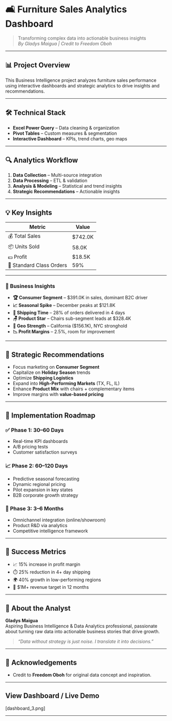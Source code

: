 # 🛋️ Furniture Sales Analytics Dashboard

> Transforming complex data into actionable business insights  
> _By Gladys Maigua | Credit to Freedom Oboh_

---

## 📊 Project Overview

This Business Intelligence project analyzes furniture sales performance using interactive dashboards and strategic analytics to drive insights and recommendations.

---

## 🛠️ Technical Stack

- **Excel Power Query** – Data cleaning & organization
- **Pivot Tables** – Custom measures & segmentation
- **Interactive Dashboard** – KPIs, trend charts, geo maps

---

## 🔍 Analytics Workflow

1. **Data Collection** – Multi-source integration  
2. **Data Processing** – ETL & validation  
3. **Analysis & Modeling** – Statistical and trend insights  
4. **Strategic Recommendations** – Actionable insights

---

## 💡 Key Insights

| Metric                    | Value        |
|--------------------------|--------------|
| 💰 Total Sales            | $742.0K      |
| 📦 Units Sold             | 58.0K        |
| 💵 Profit                 | $18.5K       |
| 🚚 Standard Class Orders  | 59%          |

---

### 🧠 Business Insights

- **🏆 Consumer Segment** – $391.0K in sales, dominant B2C driver
- **📈 Seasonal Spike** – December peaks at $121.8K
- **🚚 Shipping Time** – 28% of orders delivered in 4 days
- **🪑 Product Star** – Chairs sub-segment leads at $328.4K
- **📍 Geo Strength** – California ($156.1K), NYC stronghold
- **📉 Profit Margins** – 2.5%, room for improvement

---

## 🎯 Strategic Recommendations

- Focus marketing on **Consumer Segment**
- Capitalize on **Holiday Season** trends
- Optimize **Shipping Logistics**
- Expand into **High-Performing Markets** (TX, FL, IL)
- Enhance **Product Mix** with chairs + complementary items
- Improve margins with **value-based pricing**

---

## 🚀 Implementation Roadmap

### ✅ **Phase 1: 30–60 Days**
- Real-time KPI dashboards  
- A/B pricing tests  
- Customer satisfaction surveys

### 📈 **Phase 2: 60–120 Days**
- Predictive seasonal forecasting  
- Dynamic regional pricing  
- Pilot expansion in key states  
- B2B corporate growth strategy

### 🧱 **Phase 3: 3–6 Months**
- Omnichannel integration (online/showroom)  
- Product R&D via analytics  
- Competitive intelligence framework

---

## 📏 Success Metrics

- 📈 15% increase in profit margin  
- ⏱️ 25% reduction in 4+ day shipping  
- 🌍 40% growth in low-performing regions  
- 💸 $1M+ revenue target in 12 months

---

## 🧠 About the Analyst

**Gladys Maigua**  
Aspiring Business Intelligence & Data Analytics professional, passionate about turning raw data into actionable business stories that drive growth.

> _“Data without strategy is just noise. I translate it into decisions.”_

---

## 👏 Acknowledgements

- Credit to **Freedom Oboh** for original data concept and inspiration.

---

##  View Dashboard / Live Demo
[dashboard_3.png]

---

